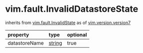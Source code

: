vim.fault.InvalidDatastoreState
===============================
inherits from [vim.fault.InvalidState](docs/vim.fault.InvalidState.md)
as of [vim.version.version7](docs/vim.version.md)

| property | type | optional |
|:---------|:-----|:---------|
| datastoreName | [string](string.md "string") | true |
